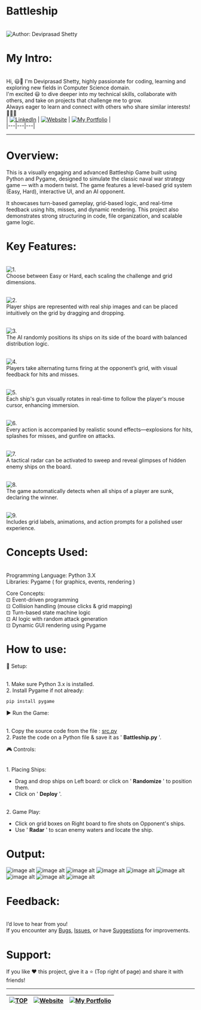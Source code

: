 # Battleship

<br> ![Author: Deviprasad Shetty](https://img.shields.io/badge/Author-💫_Deviprasad%20Shetty-000000?style=for-the-badge&labelColor=white)
<br> 


# My Intro:
<br> Hi, 😃👋 I'm Deviprasad Shetty, highly passionate for coding, learning and exploring new fields in Computer Science domain. 
<br> I'm excited 😃 to dive deeper into my technical skills, collaborate with others, and take on projects that challenge me to grow. 
<br> Always eager to learn and connect with others who share similar interests! 🤗🧑‍💻
<br> 
| [![LinkedIn](https://img.shields.io/badge/LinkedIn-%230077B5?style=for-the-badge&logo=LinkedIn&logoColor=white)](https://linkedin.com/in/deviprasad-shetty-4bba49313) | [![Website](https://img.shields.io/badge/Website-indigo?style=for-the-badge&logo=About.me&logoColor=white)](https://yourwebsite.com/) | [![My Portfolio](https://img.shields.io/badge/My_Portfolio-000?style=for-the-badge&logo=GitHub&logoColor=white)](https://github.com/DeviprasadShetty9833/My_Portfolio)  |                      
|---|---|---|
<br> 

---

# Overview:

This is a visually engaging and  advanced Battleship Game built using Python and Pygame, designed to simulate the classic naval war strategy game — with a modern twist. The game features a level-based grid system (Easy, Hard), interactive UI, and an AI opponent.

It showcases turn-based gameplay, grid-based logic, and real-time feedback using hits, misses, and dynamic rendering. This project also demonstrates strong structuring in code, file organization, and scalable game logic.

# Key Features:

<br> ![1.](https://img.shields.io/badge/1.-Three_Difficulty_Levels-34A853?style=for-the-badge&labelColor=white)
<br> Choose between Easy or Hard, each scaling the challenge and grid dimensions.

<br> ![2.](https://img.shields.io/badge/2.-Drag_and_Drop_Ship_Placement-34A853?style=for-the-badge&labelColor=white)
<br> Player ships are represented with real ship images and can be placed intuitively on the grid by dragging and dropping.

<br> ![3.](https://img.shields.io/badge/3.-AI_Ship_Deployment-34A853?style=for-the-badge&labelColor=white)
<br> The AI randomly positions its ships on its side of the board with balanced distribution logic.

<br> ![4.](https://img.shields.io/badge/4.-Turn_Based_Combat-34A853?style=for-the-badge&labelColor=white)
<br> Players take alternating turns firing at the opponent’s grid, with visual feedback for hits and misses.

<br> ![5.](https://img.shields.io/badge/5.-Dynamic_Gun_Turrets-34A853?style=for-the-badge&labelColor=white)
<br> Each ship's gun visually rotates in real-time to follow the player's mouse cursor, enhancing immersion.

<br> ![6.](https://img.shields.io/badge/6.-Advanced_Sound_System-34A853?style=for-the-badge&labelColor=white)
<br> Every action is accompanied by realistic sound effects—explosions for hits, splashes for misses, and gunfire on attacks.

<br> ![7.](https://img.shields.io/badge/7.-Radar_Scanning_System-34A853?style=for-the-badge&labelColor=white)
<br> A tactical radar can be activated to sweep and reveal glimpses of hidden enemy ships on the board.

<br> ![8.](https://img.shields.io/badge/8.-Victory_Detection-34A853?style=for-the-badge&labelColor=white)
<br> The game automatically detects when all ships of a player are sunk, declaring the winner.

<br> ![9.](https://img.shields.io/badge/9.-Smooth_UI_and_Visual_Feedback-34A853?style=for-the-badge&labelColor=white)
<br> Includes grid labels, animations, and action prompts for a polished user experience.


# Concepts Used:
<br> Programming Language: Python 3.X
<br> Libraries: Pygame ( for graphics, events, rendering )

Core Concepts:
<br> ⊡⁠ Event-driven programming
<br> ⊡⁠ Collision handling (mouse clicks & grid mapping)
<br> ⊡⁠ Turn-based state machine logic
<br> ⊡⁠ AI logic with random attack generation
<br> ⊡⁠ Dynamic GUI rendering using Pygame

# How to use:

🔧 Setup:

<br> 1. Make sure Python 3.x is installed.
<br> 2. Install Pygame if not already:
```python
pip install pygame
```

▶️ Run the Game:

<br> 1. Copy the source code from the file : [src.py](https://github.com/DeviprasadShetty9833/Battleship/blob/main/src.py)
<br> 2. Paste the code on a Python file & save it as ' **Battleship.py** '.

🎮 Controls:

<br> 1. Placing Ships: 
- Drag and drop ships on Left board: or click on ' **Randomize** ' to position them.
- Click on ' **Deploy** '.

<br> 2. Game Play:
- Click on grid boxes on Right board to fire shots on Opponent's ships.
- Use ' **Radar** ' to scan enemy waters and locate the ship.

# Output:

![image alt](https://github.com/DeviprasadShetty9833/Battleship/blob/7f64cdce732410e29d7448e6509bb08983752cfb/assets/Output/Output1.png)
![image alt](https://github.com/DeviprasadShetty9833/Battleship/blob/7f64cdce732410e29d7448e6509bb08983752cfb/assets/Output/Output2.png)
![image alt](https://github.com/DeviprasadShetty9833/Battleship/blob/7f64cdce732410e29d7448e6509bb08983752cfb/assets/Output/Output3.png)
![image alt](https://github.com/DeviprasadShetty9833/Battleship/blob/7f64cdce732410e29d7448e6509bb08983752cfb/assets/Output/Output4.png)
![image alt](https://github.com/DeviprasadShetty9833/Battleship/blob/7f64cdce732410e29d7448e6509bb08983752cfb/assets/Output/Output5.png)
![image alt](https://github.com/DeviprasadShetty9833/Battleship/blob/7f64cdce732410e29d7448e6509bb08983752cfb/assets/Output/Output6.png)
![image alt](https://github.com/DeviprasadShetty9833/Battleship/blob/7f64cdce732410e29d7448e6509bb08983752cfb/assets/Output/Output7.png)
![image alt](https://github.com/DeviprasadShetty9833/Battleship/blob/4fdccdae4b51129898d2950df69abbded73264cb/assets/Output/Output8.png)
![image alt](https://github.com/DeviprasadShetty9833/Battleship/blob/4fdccdae4b51129898d2950df69abbded73264cb/assets/Output/Output9.png)

# Feedback:
<br> I’d love to hear from you!
<br> If you encounter any [Bugs](https://github.com/DeviprasadShetty9833/Battleship/blob/main/Issue_Template/Bug_report.md), [Issues](https://github.com/DeviprasadShetty9833/Battleship/issues), or have [Suggestions](https://github.com/DeviprasadShetty9833/Battleship/blob/main/Issue_Template/Features_report.md) for improvements.


# Support:
If you like ❤️ this project, give it a ⭐ (Top right of page) and share it with friends!

---

| [![TOP](https://img.shields.io/badge/_🔺_-Navigate_to_TOP_↑_-blue?style=for-the-badge&labelColor=white)](#Overview) | [![Website](https://img.shields.io/badge/Back_to-Website-indigo?style=for-the-badge&logo=About.me&logoColor=white)](https://yourwebsite.com/) |[![My Portfolio](https://img.shields.io/badge/Back_to-My_Portfolio-000?style=for-the-badge&logo=GitHub&logoColor=white)](https://github.com/DeviprasadShetty9833/My_Portfolio) |
|---|---|---|

